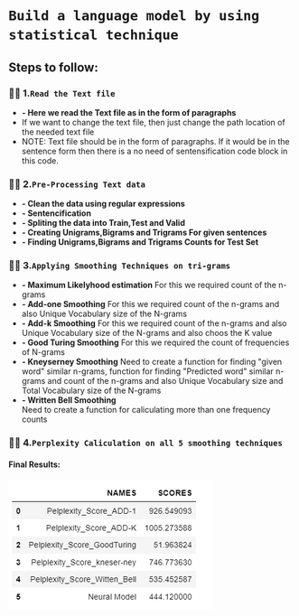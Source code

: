 
#                  `Build a language model by using statistical technique`


## Steps to follow:

### 📍📍 1.**`Read the Text file`**  
   - **-  Here we read the Text file as in the form of paragraphs**
   - If we want to change the text file, then just change the path location of the needed text file
   - NOTE: Text file should be in the form of paragraphs. If it would be in the sentence form then there is a no need of sentensification code block in this code.
 
### 📍📍 2.**`Pre-Processing Text data`**
   - **-  Clean the data using regular expressions**
   - **-  Sentencification**
   - **-  Spliting the data into Train,Test and Valid**
   - **-  Creating Unigrams,Bigrams and Trigrams For given sentences**
   - **-  Finding Unigrams,Bigrams and Trigrams Counts for Test Set**
  
### 📍📍 3.**`Applying Smoothing Techniques on tri-grams`**
   - **-  Maximum Likelyhood estimation**
          For this we required count of the n-grams
   - **-  Add-one Smoothing**
          For this we required count of the n-grams and also Unique Vocabulary size of the N-grams
   - **-  Add-k Smoothing**
          For this we required count of the n-grams and also Unique Vocabulary size of the N-grams and also choos the K value
   - **-  Good Turing Smoothing**
          For this we required the count of frequencies of N-grams    
   - **-  Kneyserney Smoothing**
          Need to create a function for finding "given word" similar n-grams, function for finding "Predicted word" similar 
          n-grams and count of the n-grams and also Unique Vocabulary size and Total Vocabulary size of the N-grams          
   - **-  Written Bell Smoothing**   
          Need to create a function for caliculating more than one frequency counts

### 📍📍 4.**`Perplexity Caliculation on all 5 smoothing techniques`**
 #### Final Results:
 ![Final Output: Perplexity score](https://github.com/Kranthi596rguktian/Statistical-Language-Model/blob/main/Final%20Perplexity%20scores.png)

